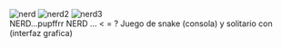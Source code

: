 
![nerd](https://github.com/user-attachments/assets/456e61f6-e9ff-4d69-ac55-d6fcea53da77)    ![nerd2](https://github.com/user-attachments/assets/105b0321-6b95-4359-82ab-d4145e0f2518)    ![nerd3](https://github.com/user-attachments/assets/f05938d5-fab8-4205-99e1-d8cff69c4525)   
NERD...pupffrr
NERD ... < = ? 
Juego de snake (consola) y solitario con (interfaz grafica) 



